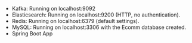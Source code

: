 - Kafka: Running on localhost:9092 
- Elasticsearch: Running on localhost:9200 (HTTP, no authentication).
- Redis: Running on localhost:6379 (default settings).
- MySQL: Running on localhost:3306 with the Ecomm database created.
- Spring Boot App
